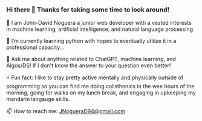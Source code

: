 ### Hi there 👋 Thanks for taking some time to look around! 


 🔭 I am John-David Noguera a junior web developer with a vested interests in machine learning, artificial intelligence, and natural language processing
 
 🌱 I’m currently learning python with hopes to eventually utilize it in a professional capacity...
 
 💬 Ask me about anything related to ChatGPT, machine learning, and Algos/DS! If I don't know the answer to your question even better!
 
 ⚡ Fun fact: I like to stay pretty active mentally and physically outside of programming so you can find me doing calisthenics in the wee hours of the morning, going for walks on my lunch break, and engaging in upkeeping my mandarin langauge skills.
 
  📫 How to reach me: JNogueraD94@gmail.com 
